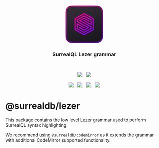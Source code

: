 <br>

<p align="center">
    <img width=120 src="https://raw.githubusercontent.com/surrealdb/icons/main/surreal.svg" />
</p>

<h3 align="center">SurrealQL Lezer grammar</h3>

<br>

<p align="center">
    <a href="https://github.com/surrealdb/surrealql-codemirror"><img src="https://img.shields.io/badge/status-beta-ff00bb.svg?style=flat-square"></a>
    &nbsp;
    <a href="https://www.npmjs.com/package/@surrealdb/codemirror"><img src="https://img.shields.io/npm/v/%40surrealdb%2Fcodemirror?style=flat-square"></a>
</p>

<p align="center">
    <a href="https://surrealdb.com/discord"><img src="https://img.shields.io/discord/902568124350599239?label=discord&style=flat-square&color=5a66f6"></a>
    &nbsp;
    <a href="https://twitter.com/surrealdb"><img src="https://img.shields.io/badge/twitter-follow_us-1d9bf0.svg?style=flat-square"></a>
    &nbsp;
    <a href="https://www.linkedin.com/company/surrealdb/"><img src="https://img.shields.io/badge/linkedin-connect_with_us-0a66c2.svg?style=flat-square"></a>
    &nbsp;
    <a href="https://www.youtube.com/channel/UCjf2teVEuYVvvVC-gFZNq6w"><img src="https://img.shields.io/badge/youtube-subscribe-fc1c1c.svg?style=flat-square"></a>
</p>

# @surrealdb/lezer

This package contains the low level [Lezer](https://lezer.codemirror.net/) grammar used to perform SurrealQL syntax highlighting.

We recommend using `@surrealdb/codemirror` as it extends the grammar with additional CodeMirror supported functionality.